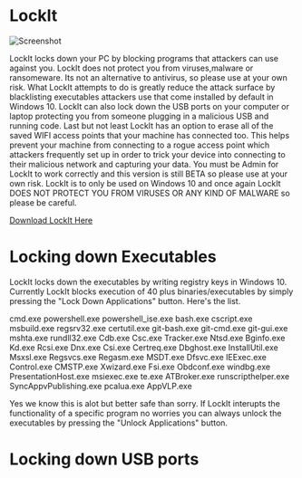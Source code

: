 # LockIt
![Screenshot](lockit.ico)

LockIt locks down your PC by blocking programs that attackers can use against you. LockIt does not protect you from viruses,malware or ransomeware. Its not an alternative to antivirus, so please use at your own risk. What LockIt attempts to do is greatly reduce the attack surface by blacklisting executables attackers use that come installed by default in Windows 10. LockIt can also lock down the USB ports on your computer or laptop protecting you from someone plugging in a malicious USB and running code. Last but not least LockIt has an option to erase all of the saved WIFI access points that your machine has connected too. This helps prevent your machine from connecting to a rogue access point which attackers frequently set up in order to trick your device into connecting to their malicious network and capturing your data. You must be Admin for LockIt to work correctly and this version is still BETA so please use at your own risk. LockIt is to only be used on Windows 10 and once again LockIt DOES NOT PROTECT YOU FROM VIRUSES OR ANY KIND OF MALWARE so please be careful.

[Download LockIt Here](https://github.com/kyleschnirring/LockIt/files/1799756/LockIt.zip)
 
# Locking down Executables

LockIt locks down the executables by writing registry keys in Windows 10. Currently LockIt blocks execution of 40 plus binaries/executables by simply pressing the "Lock Down Applications" button. Here's the list.

cmd.exe
powershell.exe
powershell_ise.exe
bash.exe
cscript.exe
msbuild.exe
regsrv32.exe
certutil.exe
git-bash.exe
git-cmd.exe
git-gui.exe
mshta.exe
rundll32.exe
Cdb.exe
Csc.exe
Tracker.exe
Ntsd.exe
Bginfo.exe
Kd.exe
Rcsi.exe
Dnx.exe
Csi.exe
Certreq.exe
Dbghost.exe
InstallUtil.exe
Msxsl.exe
Regsvcs.exe
Regasm.exe
MSDT.exe
Dfsvc.exe
IEExec.exe
Control.exe
CMSTP.exe
Xwizard.exe
Fsi.exe
Obdconf.exe
windbg.exe
PresentationHost.exe
msiexec.exe
te.exe
ATBroker.exe
runscripthelper.exe
SyncAppvPublishing.exe
pcalua.exe
AppVLP.exe

Yes we know this is alot but better safe than sorry. If LockIt interupts the functionality of a specific program no worries you can always unlock the executables by pressing the "Unlock Applications" button.

# Locking down USB ports
